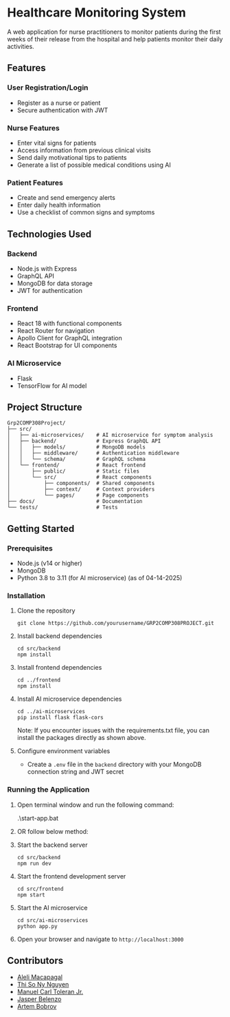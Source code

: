 # Healthcare Monitoring System

A web application for nurse practitioners to monitor patients during the first weeks of their release from the hospital and help patients monitor their daily activities.

## Features

### User Registration/Login
- Register as a nurse or patient
- Secure authentication with JWT

### Nurse Features
- Enter vital signs for patients
- Access information from previous clinical visits
- Send daily motivational tips to patients
- Generate a list of possible medical conditions using AI

### Patient Features
- Create and send emergency alerts
- Enter daily health information
- Use a checklist of common signs and symptoms

## Technologies Used

### Backend
- Node.js with Express
- GraphQL API
- MongoDB for data storage
- JWT for authentication

### Frontend
- React 18 with functional components
- React Router for navigation
- Apollo Client for GraphQL integration
- React Bootstrap for UI components

### AI Microservice
- Flask
- TensorFlow for AI model

## Project Structure

```
Grp2COMP308Project/
├── src/
│   ├── ai-microservices/    # AI microservice for symptom analysis
│   ├── backend/             # Express GraphQL API
│   │   ├── models/          # MongoDB models
│   │   ├── middleware/      # Authentication middleware
│   │   └── schema/          # GraphQL schema
│   └── frontend/            # React frontend
│       ├── public/          # Static files
│       └── src/             # React components
│           ├── components/  # Shared components
│           ├── context/     # Context providers
│           └── pages/       # Page components
├── docs/                    # Documentation
└── tests/                   # Tests
```

## Getting Started

### Prerequisites
- Node.js (v14 or higher)
- MongoDB
- Python 3.8 to 3.11 (for AI microservice) (as of 04-14-2025)

### Installation

1. Clone the repository
   ```
   git clone https://github.com/yourusername/GRP2COMP308PROJECT.git
   ```

2. Install backend dependencies
   ```
   cd src/backend
   npm install
   ```

3. Install frontend dependencies
   ```
   cd ../frontend
   npm install
   ```

4. Install AI microservice dependencies
   ```
   cd ../ai-microservices
   pip install flask flask-cors
   ```

   Note: If you encounter issues with the requirements.txt file, you can install the packages directly as shown above.

5. Configure environment variables
   - Create a `.env` file in the `backend` directory with your MongoDB connection string and JWT secret

### Running the Application

1. Open terminal window and run the following command:

   .\start-app.bat

2. OR follow below method:

1. Start the backend server
   ```
   cd src/backend
   npm run dev
   ```

2. Start the frontend development server
   ```
   cd src/frontend
   npm start
   ```

3. Start the AI microservice
   ```
   cd src/ai-microservices
   python app.py
   ```

4. Open your browser and navigate to `http://localhost:3000`

## Contributors

- [Aleli Macapagal](https://github.com/alelimc)
- [Thi So Ny Nguyen](https://github.com/ntsn301)
- [Manuel Carl Toleran Jr.](https://github.com/mtoleran35)
- [Jasper Belenzo](https://github.com/jbelenzo)
- [Artem Bobrov](https://github.com/ArtBobr)
